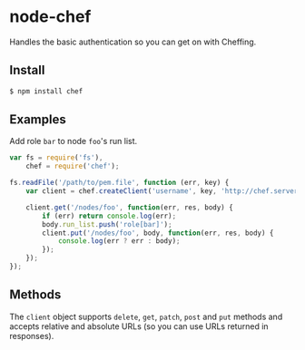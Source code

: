 # node-chef

Handles the basic authentication so you can get on with Cheffing.

## Install

~~~sh
$ npm install chef
~~~

## Examples

Add role `bar` to node `foo`'s run list.

~~~javascript
var fs = require('fs'),
    chef = require('chef');

fs.readFile('/path/to/pem.file', function (err, key) {
    var client = chef.createClient('username', key, 'http://chef.server.com:4000');

    client.get('/nodes/foo', function(err, res, body) {
        if (err) return console.log(err);
        body.run_list.push('role[bar]');
        client.put('/nodes/foo', body, function(err, res, body) {
            console.log(err ? err : body);
        });
    });
});
~~~

## Methods

The `client` object supports `delete`, `get`, `patch`, `post` and `put` methods and
accepts relative and absolute URLs (so you can use URLs returned in responses).
